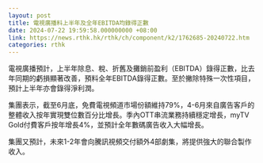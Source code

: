 ```yaml
---
layout: post
title: 電視廣播料上半年及全年EBITDA均錄得正數
date: 2024-07-22 19:59:58.000000000 +08:00
link: https://news.rthk.hk/rthk/ch/component/k2/1762685-20240722.htm
categories: rthk
---
```


電視廣播預計，上半年除息、稅、折舊及攤銷前盈利（EBITDA）錄得正數，比去年同期的虧損顯著改善，預料全年EBITDA錄得正數。至於撇除特殊一次性項目，預計上半年亦會錄得淨利潤。

集團表示，截至6月底，免費電視頻道市場份額維持79%，4-6月來自廣告客戶的整體收入按年實現雙位數百分比增長。季內OTT串流業務持續穩定增長，myTV Gold付費客戶按年增長4%，並預計全年數碼廣告收入大幅增長。

集團又預計，未來1-2年會向騰訊視頻交付額外4部劇集，將提供強大的聯合製作收入。
